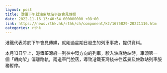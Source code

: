```yaml
---
layout: post
title: 港鐵下午就油麻地站事故會見傳媒
date: 2022-11-16 13:40:54.000000000 +08:00
link: https://news.rthk.hk/rthk/ch/component/k2/1675829-20221116.htm
categories: rthk
---
```


港鐵代表將於下午會見傳媒，就剛過星期日發生的列車事故，提供資料。

本月13日早上，港鐵荃灣綫一列往中環方向的列車，駛入油麻地站時，車頭第一個「轉向架」偏離路軌，兩道車門脫落，導致港鐵荃灣綫來往荔景及佐敦站列車服務暫停。
